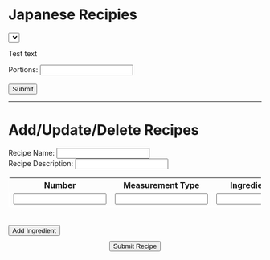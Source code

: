 
<head>
<style>
  table, td {
    border: 1px solid white;
  }
  .btn-text-center{
    text-align: center;	
  }
</style>
</head>

<div>
  <h1>Japanese Recipies</h1>
  <select id="recipiesDropDown">
  </select>
  <div id="recipeDisplay">
    <p>Test text</p>
  </div>
  <div>
    <form id = "submitPortions" >
      <label for="portions">Portions:</label>
      <input type="text" id="portions" name="portions"><br><br>
      <input type="submit" value="Submit">
    </form>
  </div>
  <div id = 'measurements'/>
</div>
<hr/>

<div id="createrec">
<h1>Add/Update/Delete Recipes</h1>
<div>
    <form id = "addRecipe" >
      <div>
        <label for="recName">Recipe Name:</label>
        <input type="text" id="recName" name="recName">
      </div>
      <div>
        <label for="recName">Recipe Description:</label>
        <input type="text" id="recDesc" name="recDesc">
      </div>
      <table id = "createRecipe">
          <tr>
             <th>
              <label for="ingNum">Number</label>
            </th>
            <th>
              <label for="ingMeas">Measurement Type</label>
            </th>
             <th>
               <label for="ingName">Ingredient Name</label>
            </th>
            </tr>
            <tr>
              <td>
                <input type="text" id="ingNum" name="ingNum">
              </td>
              <td>
                <input type="text" id="ingMeas" name="ingMeas">
              </td>
              <td>
                <input type="text" id="ingName" name="ingName">
              </td>
              <td>
                <button type="button" id="delIng" onclick = "deleteIng(this)">x</button>
              </td>
          </tr>
        </table>
      <div>
        <button type="button" style = "margin-top: 20px" onclick = "addIngredient()">Add Ingredient</button>
      </div>
      <div class="btn-text-center">
        <button type="button" style = "margin-top : 10px" onclick = "submitRec()">Submit Recipe</button>
      </div>
</div>

<script>
  let rec = null;

function get_food(){
    
  // const url = "http://172.18.185.251:8086/api/jpFood";
  const url = "http://localhost:8086/api/jpFood/" // (NOT WORKING; needs a fix)

  // prepare fetch GET options
  const options = {
    method: 'GET', // *GET, POST, PUT, DELETE, etc.
    mode: 'cors', // no-cors, *cors, same-origin
    cache: 'default', // *default, no-cache, reload, force-cache, only-if-cached
    credentials: 'omit', // include, *same-origin, omit
    headers: {
      'Content-Type': 'application/json'
      // 'Content-Type': 'application/x-www-form-urlencoded',
    },
  };
     
    // prepare HTML search result container for new output
    //const resultContainer = document.getElementById("foodtable");
    const recipiesDropDown = document.getElementById("recipiesDropDown");
    const form = document.getElementById('submitPortions');
    form.addEventListener('submit', onPortionSubmit);
    const measurements = document.getElementById("measurements");
    const addRecipe = document.getElementById('addRecipe');

    //Async fetch API call to the database to create a new user
    fetch(url, options).then(response => {

        // response contains valid result
        response.json().then(data => {
            console.log('all food ', data);
            //add a table row for the new/created userId
            const tr = document.createElement("tr");
            for (let key in data) {
                 console.log (data[key].name);
                
            }
            for (let key in data) {
              let option = document.createElement("option");
              option.setAttribute('value', data[key].name);
              let optionText = document.createTextNode(data[key].name);
              option.appendChild(optionText);
              recipiesDropDown.appendChild(option);
              }
              recipiesDropDown.addEventListener("change", e => {
                console.log(e.target.value);
                 rec = filterByString(data, e.target.value);
                const recipeDesc = document.getElementById("recipeDisplay");
                recipeDesc.innerHTML = rec.directions;
                console.log ('Test ', rec);
                })
            
            //append the DOM row to the table
            // table.appendChild(tr);
        })
    })
}
function onPortionSubmit(e) {
  console.log(e.target.elements.portions.value);
  const portions = e.target.elements.portions.value ?? 1;
  e.preventDefault();
  
  if (rec != null)  {
    measurements.innerHTML = "Work in Progress, add measurements from backend for " + portions + rec.name;
  }

}
function filterByString(data, s) {
   return data.filter(e => e.name.includes(s) )[0]
  }
totalIngredientRowIdx = 2;
function addIngredient(){
  var table = document.getElementById("createRecipe");
  var row = table.insertRow(totalIngredientRowIdx);
  var cell1 = row.insertCell(0);
  var cell2 = row.insertCell(1);
  var cell3 = row.insertCell(2);
  var cell4 = row.insertCell(3);
  cell1.innerHTML = '<input type="text" size="20" name="ingNum[]"/>'
  cell2.innerHTML = '<input type="text" size="20" name="ingMeas[]"/>'
  cell3.innerHTML = '<input type="text" size="20" name="ingName[]"/>'
  cell4.innerHTML = '<button type="button" id="delIng" onclick = "deleteIng(this)">x</button>'
  totalIngredientRowIdx++;
}

function deleteIng(r) {
  var i = r.parentNode.parentNode.rowIndex;
  document.getElementById("createRecipe").deleteRow(i);
}

function submitRec(){
  var table = document.getElementById("createRecipe");
  var count = table.rows.length - 1;
  var name = document.getElementById("recName");
  var descr = document.getElementById("recDesc");
  console.log(count);
  var jpFood = {
  Name: "xxxx",
  Description: "ddd",
  Ingredients: []
  };
  

  for(i=1; i <= count; i++) {
    var row = table.rows[i].getElementsByTagName('td');
  var tdNum = row[0];
  var tdMeas = row[1];
  var tdName = row[2];
  
  var inputNum = tdNum.getElementsByTagName('input')[0];
  inputAmnt = parseInt(inputNum.value);

  if (Number.isInteger(inputAmnt) === false) {
    alert(inputNum.value + " is not a number, please input a number.");
    return;
  }
  var inputMeas = tdMeas.getElementsByTagName('input')[1];
  var inputName = tdName.getElementsByTagName('input')[2];
  var ingred = {
    "type": inputName,
    "amount": inputNum,
    "unit": inputMeas,
  };
console.log(jpFood)
jpFood.Ingredients.push(ingred)
}
}

get_food();
</script>

